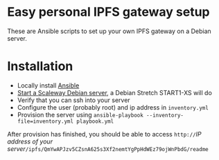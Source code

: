 Easy personal IPFS gateway setup
=================

These are Ansible scripts to set up your own IPFS gateway on a Debian server.

Installation
============

- Locally install [Ansible](https://docs.ansible.com/ansible/latest/installation_guide/intro_installation.html)
- [Start a Scaleway Debian server](https://www.scaleway.com/docs/create-and-connect-to-your-server/), a Debian Stretch START1-XS will do
- Verify that you can ssh into your server
- Configure the user (probably root) and ip address in `inventory.yml`
- Provision the server using `ansible-playbook --inventory-file=inventory.yml playbook.yml`

After provision has finished, you should be able to access `http://`_IP address of your server_`/ipfs/QmYwAPJzv5CZsnA625s3Xf2nemtYgPpHdWEz79ojWnPbdG/readme`

